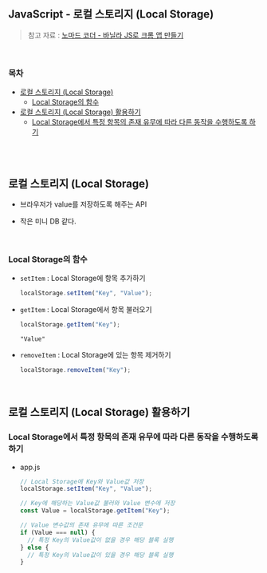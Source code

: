 ## JavaScript - 로컬 스토리지 (Local Storage)

> 참고 자료 : <a href="https://nomadcoders.co/javascript-for-beginners">노마드 코더 - 바닐라 JS로 크롬 앱 만들기</a>

<br/>

### 목차

- <a href="https://github.com/SangYoonLee1231/TIL/blob/main/JavaScript/javascript_local_storage.md#%EB%A1%9C%EC%BB%AC-%EC%8A%A4%ED%86%A0%EB%A6%AC%EC%A7%80-local-storage">로컬 스토리지 (Local Storage)</a>
  - <a href="https://github.com/SangYoonLee1231/TIL/blob/main/JavaScript/javascript_local_storage.md#local-storage%EC%9D%98-%ED%95%A8%EC%88%98">Local Storage의 함수</a>
- <a href="https://github.com/SangYoonLee1231/TIL/blob/main/JavaScript/javascript_local_storage.md#%EB%A1%9C%EC%BB%AC-%EC%8A%A4%ED%86%A0%EB%A6%AC%EC%A7%80-local-storage-%ED%99%9C%EC%9A%A9%ED%95%98%EA%B8%B0">로컬 스토리지 (Local Storage) 활용하기</a>
  - <a href="https://github.com/SangYoonLee1231/TIL/blob/main/JavaScript/javascript_local_storage.md#local-storage%EC%97%90%EC%84%9C-%ED%8A%B9%EC%A0%95-%ED%95%AD%EB%AA%A9%EC%9D%98-%EC%A1%B4%EC%9E%AC-%EC%9C%A0%EB%AC%B4%EC%97%90-%EB%94%B0%EB%9D%BC-%EB%8B%A4%EB%A5%B8-%EB%8F%99%EC%9E%91%EC%9D%84-%EC%88%98%ED%96%89%ED%95%98%EB%8F%84%EB%A1%9D-%ED%95%98%EA%B8%B0">Local Storage에서 특정 항목의 존재 유무에 따라 다른 동작을 수행하도록 하기</a>

<br/><br/>

## 로컬 스토리지 (Local Storage)

- 브라우저가 value를 저장하도록 해주는 API

- 작은 미니 DB 같다.

<br/>

### Local Storage의 함수

- <code>setItem</code> : Local Storage에 항목 추가하기

  ```javascript
  localStorage.setItem("Key", "Value");
  ```

- <code>getItem</code> : Local Storage에서 항목 불러오기

  ```javascript
  localStorage.getItem("Key");
  ```

  ```
  "Value"
  ```

- <code>removeItem</code> : Local Storage에 있는 항목 제거하기

  ```javascript
  localStorage.removeItem("Key");
  ```

<br/>

## 로컬 스토리지 (Local Storage) 활용하기

### Local Storage에서 특정 항목의 존재 유무에 따라 다른 동작을 수행하도록 하기

- app.js

  ```javascript
  // Local Storage에 Key와 Value값 저장
  localStorage.setItem("Key", "Value");

  // Key에 해당하는 Value값 불러와 Value 변수에 저장
  const Value = localStorage.getItem("Key");

  // Value 변수값의 존재 유무에 따른 조건문
  if (Value === null) {
    // 특정 Key의 Value값이 없을 경우 해당 블록 실행
  } else {
    // 특정 Key의 Value값이 있을 경우 해당 블록 실행
  }
  ```
